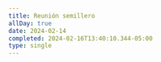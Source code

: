 ```yaml
---
title: Reunión semillero
allDay: true
date: 2024-02-14
completed: 2024-02-16T13:40:10.344-05:00
type: single
---
```

